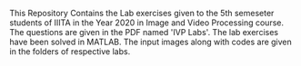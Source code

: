 This Repository Contains the Lab exercises given to the 5th semeseter students of IIITA in the Year 2020 in Image and Video Processing course. The questions are given in the PDF named 'IVP Labs'.
The lab exercises have been solved in MATLAB. The input images along with codes are given in the folders of respective labs.
